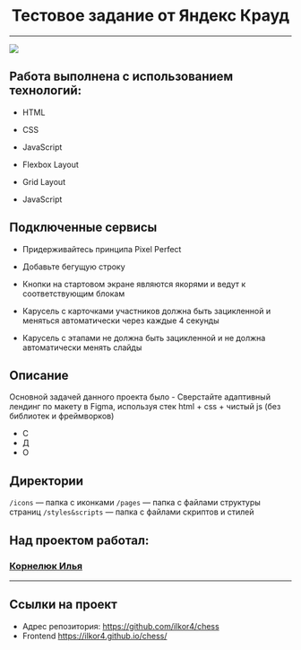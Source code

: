 <h1 align="center">Тестовое задание от Яндекс Крауд</h1>

---

<img src="./src/images/screen.png">

<h2>Работа выполнена с использованием технологий:</h2>
<ul>
  <li><p>HTML</p></li>
  <li><p>CSS</p></li>
  <li><p>JavaScript</p></li>
  <li><p>Flexbox Layout</p></li>
  <li><p>Grid Layout</p></li>
  <li><p>JavaScript</p></li>
</ul>

<h2>Подключенные сервисы</h2>
<ul>
  <li><p>Придерживайтесь принципа Pixel Perfect</p></li>
  <li><p>Добавьте бегущую строку </p></li>
  <li><p>Кнопки на стартовом экране являются якорями и ведут к соответствующим блокам</p></li>
  <li><p>Карусель с карточками участников должна быть зацикленной и меняться автоматически через каждые 4 секунды</p></li>
  <li><p>Карусель с этапами не должна быть зацикленной и не должна автоматически менять слайды</p></li>
</ul>

<h2>Описание</h2>

<p>Основной задачей данного проекта было - Сверстайте адаптивный лендинг по макету в Figma, используя стек html + css + чистый js (без библиотек и фреймворков)</p>
<ul>
    <li>С</li>
    <li>Д</li>
    <li>О</li>
</ul>


## Директории

`/icons` — папка с иконками
`/pages` — папка с файлами структуры страниц
`/styles&scripts` — папка с файлами скриптов и стилей

<h2>Над проектом работал:</h2>
<h3><a href="https://github.com/ilkor4" target="_blank">Корнелюк Илья</a></h3>


---


## Ссылки на проект

- Адрес репозитория: https://github.com/ilkor4/chess
- Frontend https://ilkor4.github.io/chess/
